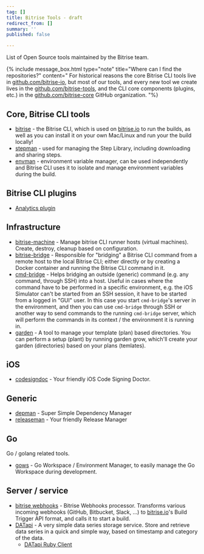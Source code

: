 ```yaml
---
tag: []
title: Bitrise Tools - draft
redirect_from: []
summary: ''
published: false

---
```

List of Open Source tools maintained by the Bitrise team.

{% include message_box.html type="note" title="Where can I find the repositories?" content=" For historical reasons the core Bitrise CLI tools live in [github.com/bitrise-io](https://github.com/bitrise-io), but most of our tools, and every new tool we create lives in the [github.com/bitrise-tools](https://github.com/bitrise-tools), and the CLI core components (plugins, etc.) in the [github.com/bitrise-core](https://github.com/bitrise-core) GitHub organization. "%}

## Core, Bitrise CLI tools

* [bitrise](https://github.com/bitrise-io/bitrise) - the Bitrise CLI, which is used on [bitrise.io](https://www.bitrise.io) to run the builds, as well as you can install it on your own Mac/Linux and run your the build locally!
* [stepman](https://github.com/bitrise-io/stepman) - used for managing the Step Library, including downloading and sharing steps.
* [envman](https://github.com/bitrise-io/envman) - environment variable manager, can be used independently and Bitrise CLI uses it to isolate and manage environment variables during the build.

## Bitrise CLI plugins

* [Analytics plugin](https://github.com/bitrise-core/bitrise-plugins-analytics)

## Infrastructure

* [bitrise-machine](https://github.com/bitrise-tools/bitrise-machine) - Manage bitrise CLI runner hosts (virtual machines). Create, destroy, cleanup based on configuration.
* [bitrise-bridge](https://github.com/bitrise-tools/bitrise-bridge) - Responsible for "bridging" a Bitrise CLI command from a remote host to the local Bitrise CLI; either directly or by creating a Docker container and running the Bitrise CLI command in it.
* [cmd-bridge](https://github.com/bitrise-io/cmd-bridge) - Helps bridging an outside (generic) command (e.g. any command, through SSH) into a host. Useful in cases where the command have to be performed in a specific environment, e.g. the iOS Simulator can't be started from an SSH session, it have to be started from a logged in "GUI" user. In this case you start `cmd-bridge`'s server in the environment, and then you can use `cmd-bridge` through SSH or another way to send commands to the running `cmd-bridge` server, which will perform the commands in its context / the environment it is running in.
* [garden](https://github.com/bitrise-tools/garden) - A tool to manage your template (plan) based directories. You can perform a setup (plant) by running garden grow, which'll create your garden (directories) based on your plans (temlates).

## iOS

* [codesigndoc](https://github.com/bitrise-tools/codesigndoc) - Your friendly iOS Code Signing Doctor.

## Generic

* [depman](https://github.com/bitrise-tools/depman) - Super Simple Dependency Manager
* [releaseman](https://github.com/bitrise-tools/releaseman) - Your friendly Release Manager

## Go

Go / golang related tools.

* [gows](https://github.com/bitrise-tools/gows) - Go Workspace / Environment Manager, to easily manage the Go Workspace during development.

## Server / service

* [bitrise webhooks](https://github.com/bitrise-io/bitrise-webhooks) - Bitrise Webhooks processor. Transforms various incoming webhooks (GitHub, Bitbucket, Slack, ...) to [bitrise.io](https://www.bitrise.io)'s Build Trigger API format, and calls it to start a build.
* [DATapi](https://github.com/bitrise-tools/datapi) - A very simple data series storage service. Store and retrieve data series in a quick and simple way, based on timestamp and category of the data.
  * [DATapi Ruby Client](https://github.com/bitrise-tools/datapi-client)